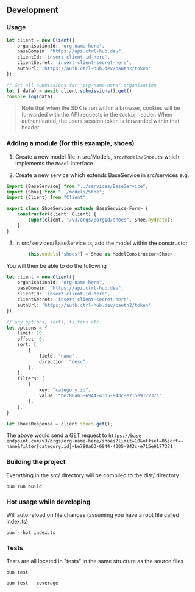

## Development

### Usage
```typescript
let client = new Client({
    organisationId: "org-name-here",
    baseDomain: "https://api.ctrl-hub.dev",
    clientId: 'insert-client-id-here',
    clientSecret: 'insert-client-secret-here',
    authUrl: 'https://auth.ctrl-hub.dev/oauth2/token'
});

// Get all submissions for 'org-name-here' organisation
let { data} = await client.submissions().get()
console.log(data)
```

> Note that when the SDK is ran within a browser, cookies will be forwarded with the API requests in the `Cookie` header. When authenticated, the users session token is forwarded within that header

### Adding a module (for this example, shoes)
1. Create a new model file in src/Models, `src/Models/Shoe.ts` which implements the `Model` interface

2. Create a new service which extends BaseService in src/services e.g.

```typescript
import {BaseService} from "../services/BaseService";
import {Shoe} from "../models/Shoe";
import {Client} from "Client";

export class ShoeService extends BaseService<Form> {
    constructor(client: Client) {
        super(client, "/v3/orgs/:orgId/shoes", Shoe.hydrate);
    }
}
```

3. In src/services/BaseService.ts, add the model within the constructor 
```typescript
        this.models["shoes"] = Shoe as ModelConstructor<Shoe>;
```

You will then be able to do the following

```typescript
let client = new Client({
    organisationId: "org-name-here",
    baseDomain: "https://api.ctrl-hub.dev",
    clientId: 'insert-client-id-here',
    clientSecret: 'insert-client-secret-here',
    authUrl: 'https://auth.ctrl-hub.dev/oauth2/token'
});

// any options, sorts, filters etc.
let options = {
    limit: 10,
    offset: 0,
    sort: [
        {
            field: "name",
            direction: "desc",
        },
    ],
    filters: [
        {
            key: "category.id",
            value: "be780a63-6944-4305-943c-e715e9177371",
        },
    ],
} 

let shoesResponse = client.shoes.get();
```

The above would send a GET request to `https://base-endpoint.com/v3/orgs/org-name-here/shoes?limit=10&offset=0&sort=-name&filter[category.id]=be780a63-6944-4305-943c-e715e9177371`



### Building the project
Everything in the src/ directory will be compiled to the dist/ directory

`bun run build`

### Hot usage while developing
Will auto reload on file changes (assuming you have a root file called index.ts)

`bun --hot index.ts` 

### Tests
Tests are all located in "tests" in the same structure as the source files

`bun test`

`bun test --coverage`
